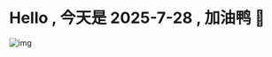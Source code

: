
# Hello , 今天是 2025-7-28 , 加油鸭 🤭

![img](https://v1.jinrishici.com/all.svg?font-size=18&spacing=4)

